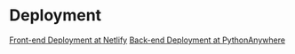 # Deployment
[Front-end Deployment at Netlify](https://uinify-app.netlify.app/)
[Back-end Deployment at PythonAnywhere](https://eduardomsilveira.pythonanywhere.com/)
